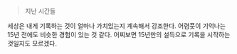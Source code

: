<blockquote>
<p>지난 시간들</p>
</blockquote>
<p>세상은 내게 기록하는 것이 얼마나 가치있는지 계속해서 강조한다. 
어렴풋이 기억나는 15년 전에도 비슷한 경험이 있는 것 같다. 
어찌보면 15년만의 설득으로 기록을 시작하는 것일지도 모르겠다.</p>